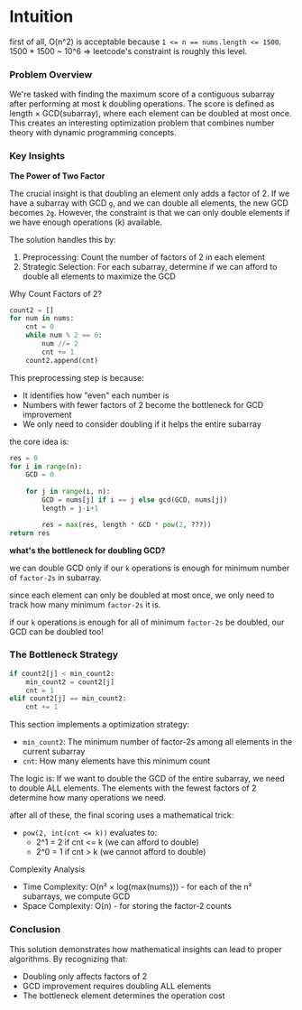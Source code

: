 # Intuition

first of all, O(n^2) is acceptable because `1 <= n == nums.length <= 1500`.
1500 * 1500 ~ 10^6 => leetcode's constraint is roughly this level.

### Problem Overview

We're tasked with finding the maximum score of a contiguous subarray after performing at most k doubling operations. The score is defined as length × GCD(subarray), where each element can be doubled at most once. This creates an interesting optimization problem that combines number theory with dynamic programming concepts.

### Key Insights

**The Power of Two Factor**

The crucial insight is that doubling an element only adds a factor of 2. If we have a subarray with GCD `g`, and we can double all elements, the new GCD becomes `2g`. However, the constraint is that we can only double elements if we have enough operations (k) available.

The solution handles this by:

1. Preprocessing: Count the number of factors of 2 in each element
2. Strategic Selection: For each subarray, determine if we can afford to double all elements to maximize the GCD

Why Count Factors of 2?
```python
count2 = []
for num in nums:
    cnt = 0
    while num % 2 == 0:
        num //= 2
        cnt += 1
    count2.append(cnt)
```
This preprocessing step is because:

- It identifies how "even" each number is
- Numbers with fewer factors of 2 become the bottleneck for GCD improvement
- We only need to consider doubling if it helps the entire subarray

the core idea is:

```py
res = 0
for i in range(n):
    GCD = 0
    
    for j in range(i, n):
        GCD = nums[j] if i == j else gcd(GCD, nums[j])
        length = j-i+1

        res = max(res, length * GCD * pow(2, ???))
return res
```

**what's the bottleneck for doubling GCD?**

we can double GCD only if our `k` operations is enough for minimum number of `factor-2s` in subarray.

since each element can only be doubled at most once, we only need to track how many minimum `factor-2s` it is.

if our `k` operations is enough for all of minimum `factor-2s` be doubled, our GCD can be doubled too!

### The Bottleneck Strategy

```python
if count2[j] < min_count2:
    min_count2 = count2[j]
    cnt = 1
elif count2[j] == min_count2:
    cnt += 1
```
This section implements a optimization strategy:

- `min_count2`: The minimum number of factor-2s among all elements in the current subarray
- `cnt`: How many elements have this minimum count

The logic is: If we want to double the GCD of the entire subarray, we need to double ALL elements. The elements with the fewest factors of 2 determine how many operations we need.

after all of these, the final scoring uses a mathematical trick:

- `pow(2, int(cnt <= k))` evaluates to:
  - 2^1 = 2 if cnt <= k (we can afford to double)
  - 2^0 = 1 if cnt > k (we cannot afford to double)

Complexity Analysis

- Time Complexity: O(n² × log(max(nums))) - for each of the n² subarrays, we compute GCD
- Space Complexity: O(n) - for storing the factor-2 counts

### Conclusion

This solution demonstrates how mathematical insights can lead to proper algorithms. By recognizing that:

- Doubling only affects factors of 2
- GCD improvement requires doubling ALL elements
- The bottleneck element determines the operation cost